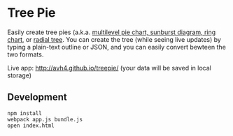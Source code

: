 # Tree Pie

Easily create tree pies (a.k.a. [multilevel pie chart, sunburst diagram, ring chart](http://en.wikipedia.org/wiki/Pie_chart#Ring_chart_.2F_Sunburst_chart_.2F_Multilevel_pie_chart), or [radial tree](http://en.wikipedia.org/wiki/Radial_tree).  You can create the tree (while seeing live updates) by typing a plain-text outline or JSON, and you can easily convert bewteen the two formats.

Live app: http://avh4.github.io/treepie/ (your data will be saved in local storage)


## Development

```
npm install
webpack app.js bundle.js
open index.html
```
